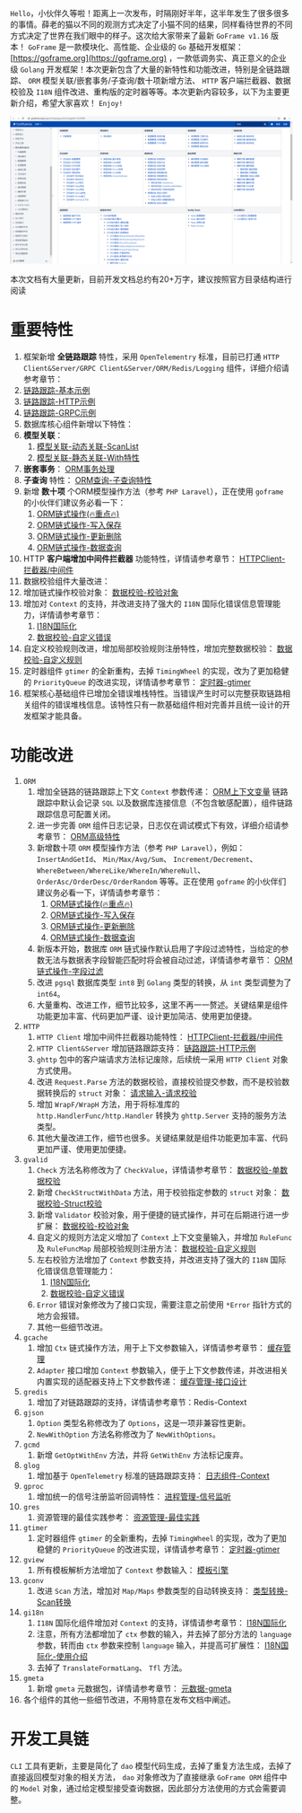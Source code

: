 `Hello`，小伙伴久等啦！距离上一次发布，时隔刚好半年，这半年发生了很多很多的事情。薛老的猫以不同的观测方式决定了小猫不同的结果，同样看待世界的不同方式决定了世界在我们眼中的样子。这次给大家带来了最新 `GoFrame v1.16` 版本！ `GoFrame` 是一款模块化、高性能、企业级的 `Go` 基础开发框架： [https://goframe.org](https://goframe.org) ，一款低调务实、真正意义的企业级 `Golang` 开发框架！本次更新包含了大量的新特性和功能改进，特别是全链路跟踪、 `ORM` 模型关联/嵌套事务/子查询/数十项新增方法、 `HTTP` 客户端拦截器、数据校验及 `I18N` 组件改进、重构版的定时器等等。本次更新内容较多，以下为主要更新介绍，希望大家喜欢！ `Enjoy!`

![](/download/attachments/7301530/image2021-5-30_9-46-40.png?version=1&modificationDate=1622339363648&api=v2)

本次文档有大量更新，目前开发文档总约有20+万字，建议按照官方目录结构进行阅读

# 重要特性

1. 框架新增 **全链路跟踪** 特性，采用 `OpenTelementry` 标准，目前已打通 `HTTP Client&Server/GRPC Client&Server/ORM/Redis/Logging` 组件，详细介绍请参考章节：
1. [链路跟踪-基本示例](/docs/微服务开发/服务链路跟踪/链路跟踪-基本示例)
2. [链路跟踪-HTTP示例](/docs/微服务开发/服务链路跟踪/链路跟踪-HTTP示例/链路跟踪-HTTP示例)
3. [链路跟踪-GRPC示例](/docs/微服务开发/服务链路跟踪/链路跟踪-GRPC示例)
2. 数据库核心组件新增以下特性：
1. **模型关联**：
      1. [模型关联-动态关联-ScanList](/docs/核心组件/数据库ORM/ORM链式操作/ORM链式操作-模型关联/模型关联-动态关联-ScanList)
      2. [模型关联-静态关联-With特性](/docs/核心组件/数据库ORM/ORM链式操作/ORM链式操作-模型关联/模型关联-静态关联-With特性)
2. **嵌套事务**： [ORM事务处理](/docs/核心组件/数据库ORM/ORM事务处理/ORM事务处理)
3. **子查询** 特性： [ORM查询-子查询特性](/docs/核心组件/数据库ORM/ORM链式操作/ORM链式操作-数据查询/ORM查询-子查询特性)
4. 新增 **数十项** 个ORM模型操作方法（参考 `PHP Laravel`），正在使用 `goframe` 的小伙伴们建议务必看一下：
      1. [ORM链式操作(🔥重点🔥)](/docs/核心组件/数据库ORM/ORM链式操作/ORM链式操作)
      2. [ORM链式操作-写入保存](/docs/核心组件/数据库ORM/ORM链式操作/ORM链式操作-写入保存)
      3. [ORM链式操作-更新删除](/docs/核心组件/数据库ORM/ORM链式操作/ORM链式操作-更新删除)
      4. [ORM链式操作-数据查询](/docs/核心组件/数据库ORM/ORM链式操作/ORM链式操作-数据查询/ORM链式操作-数据查询)
3. HTTP **客户端增加中间件拦截器** 功能特性，详情请参考章节： [HTTPClient-拦截器/中间件](/docs/WEB服务开发/HTTPClient/HTTPClient-拦截器/中间件)
4. 数据校验组件大量改进：
1. 增加链式操作校验对象： [数据校验-校验对象](/docs/核心组件/数据校验/数据校验-校验对象)
2. 增加对 `Context` 的支持，并改进支持了强大的 `I18N` 国际化错误信息管理能力，详情请参考章节：
      1. [I18N国际化](/docs/核心组件/I18N国际化/I18N国际化)
      2. [数据校验-自定义错误](/docs/核心组件/数据校验/数据校验-自定义错误)
3. 自定义校验规则改进，增加局部校验规则注册特性，增加完整数据校验： [数据校验-自定义规则](/docs/核心组件/数据校验/数据校验-自定义规则/数据校验-自定义规则)
5. 定时器组件 `gtimer` 的全新重构，去掉 `TimingWheel` 的实现，改为了更加稳健的 `PriorityQueue` 的改进实现，详情请参考章节： [定时器-gtimer](/docs/组件列表/系统相关/定时器-gtimer/定时器-gtimer)
6. 框架核心基础组件已增加全错误堆栈特性。当错误产生时可以完整获取链路相关组件的错误堆栈信息。该特性只有一款基础组件相对完善并且统一设计的开发框架才能具备。

# 功能改进

01. `ORM`
    1. 增加全链路的链路跟踪上下文 `Context` 参数传递： [ORM上下文变量](/docs/核心组件/数据库ORM/ORM上下文变量) 链路跟踪中默认会记录 `SQL` 以及数据库连接信息（不包含敏感配置），组件链路跟踪信息可配置关闭。
    2. 进一步完善 `ORM` 组件日志记录，日志仅在调试模式下有效，详细介绍请参考章节： [ORM高级特性](/docs/核心组件/数据库ORM/ORM高级特性/ORM高级特性)
    3. 新增数十项 `ORM` 模型操作方法（参考 `PHP Laravel`），例如： `InsertAndGetId`、 `Min/Max/Avg/Sum`、 `Increment/Decrement`、 `WhereBetween/WhereLike/WhereIn/WhereNull`、 `OrderAsc/OrderDesc/OrderRandom` 等等。正在使用 `goframe` 的小伙伴们建议务必看一下，详情请参考章节：
       1. [ORM链式操作(🔥重点🔥)](/docs/核心组件/数据库ORM/ORM链式操作/ORM链式操作)
       2. [ORM链式操作-写入保存](/docs/核心组件/数据库ORM/ORM链式操作/ORM链式操作-写入保存)
       3. [ORM链式操作-更新删除](/docs/核心组件/数据库ORM/ORM链式操作/ORM链式操作-更新删除)
       4. [ORM链式操作-数据查询](/docs/核心组件/数据库ORM/ORM链式操作/ORM链式操作-数据查询/ORM链式操作-数据查询)
    4. 新版本开始，数据库 `ORM` 链式操作默认启用了字段过滤特性，当给定的参数无法与数据表字段智能匹配时将会被自动过滤，详情请参考章节： [ORM链式操作-字段过滤](/docs/核心组件/数据库ORM/ORM链式操作/ORM链式操作-字段过滤)
    5. 改进 `pgsql` 数据库类型 `int8` 到 `Golang` 类型的转换，从 `int` 类型调整为了 `int64`。
    6. 大量重构、改进工作，细节比较多，这里不再一一赘述。关键结果是组件功能更加丰富、代码更加严谨、设计更加简洁、使用更加便捷。
02. `HTTP`
    1. `HTTP Client` 增加中间件拦截器功能特性： [HTTPClient-拦截器/中间件](/docs/WEB服务开发/HTTPClient/HTTPClient-拦截器/中间件)
    2. `HTTP Client&Server` 增加链路跟踪支持： [链路跟踪-HTTP示例](/docs/微服务开发/服务链路跟踪/链路跟踪-HTTP示例/链路跟踪-HTTP示例)
    3. `ghttp` 包中的客户端请求方法标记废除，后续统一采用 `HTTP Client` 对象方式使用。
    4. 改进 `Request.Parse` 方法的数据校验，直接校验提交参数，而不是校验数据转换后的 `struct` 对象： [请求输入-请求校验](/docs/WEB服务开发/请求输入/请求输入-请求校验)
    5. 增加 `WrapF/WrapH` 方法，用于将标准库的 `http.HandlerFunc/http.Handler` 转换为 `ghttp.Server` 支持的服务方法类型。
    6. 其他大量改进工作，细节也很多。关键结果就是组件功能更加丰富、代码更加严谨、使用更加便捷。
03. `gvalid`
    1. `Check` 方法名称修改为了 `CheckValue`，详情请参考章节： [数据校验-单数据校验](/docs/核心组件/数据校验/数据校验-参数类型/数据校验-单数据校验)
    2. 新增 `CheckStructWithData` 方法，用于校验指定参数的 `struct` 对象： [数据校验-Struct校验](/docs/核心组件/数据校验/数据校验-参数类型/数据校验-Struct校验/数据校验-Struct校验)
    3. 新增 `Validator` 校验对象，用于便捷的链式操作，并可在后期进行进一步扩展： [数据校验-校验对象](/docs/核心组件/数据校验/数据校验-校验对象)
    4. 自定义的规则方法定义增加了 `Context` 上下文变量输入，并增加 `RuleFunc` 及 `RuleFuncMap` 局部校验规则注册方法： [数据校验-自定义规则](/docs/核心组件/数据校验/数据校验-自定义规则/数据校验-自定义规则)
    5. 左右校验方法增加了 `Context` 参数支持，并改进支持了强大的 `I18N` 国际化错误信息管理能力：
       1. [I18N国际化](/docs/核心组件/I18N国际化/I18N国际化)
       2. [数据校验-自定义错误](/docs/核心组件/数据校验/数据校验-自定义错误)
    6. `Error` 错误对象修改为了接口实现，需要注意之前使用 `*Error` 指针方式的地方会报错。
    7. 其他一些细节改进。
04. `gcache`
    1. 增加 `Ctx` 链式操作方法，用于上下文参数输入，详情请参考章节： [缓存管理](/docs/核心组件/缓存管理/缓存管理)
    2. `Adapter` 接口增加 `Context` 参数输入，便于上下文参数传递，并改进相关内置实现的适配器支持上下文参数传递： [缓存管理-接口设计](/docs/核心组件/缓存管理/缓存管理-接口设计)
05. `gredis`
    1. 增加了对链路跟踪的支持，详情请参考章节：Redis-Context
06. `gjson`
    1. `Option` 类型名称修改为了 `Options`，这是一项非兼容性更新。
    2. `NewWithOption` 方法名称修改为了 `NewWithOptions`。
07. `gcmd`
    1. 新增 `GetOptWithEnv` 方法，并将 `GetWithEnv` 方法标记废弃。
08. `glog`
    1. 增加基于 `OpenTelemetry` 标准的链路跟踪支持： [日志组件-Context](/docs/核心组件/日志组件/日志组件-Context)
09. `gproc`
    1. 增加统一的信号注册监听回调特性： [进程管理-信号监听](/docs/组件列表/系统相关/进程管理-gproc/进程管理-信号监听)
10. `gres`
    1. 资源管理的最佳实践参考： [资源管理-最佳实践](/docs/核心组件/资源管理/资源管理-最佳实践)
11. `gtimer`
    1. 定时器组件 `gtimer` 的全新重构，去掉 `TimingWheel` 的实现，改为了更加稳健的 `PriorityQueue` 的改进实现，详情请参考章节： [定时器-gtimer](/docs/组件列表/系统相关/定时器-gtimer/定时器-gtimer)
12. `gview`
    1. 所有模板解析方法增加了 `Context` 参数输入： [模板引擎](/docs/核心组件/模板引擎/模板引擎)
13. `gconv`
    1. 改进 `Scan` 方法，增加对 `Map/Maps` 参数类型的自动转换支持： [类型转换-Scan转换](/docs/核心组件/类型转换/类型转换-Scan转换)
14. `gi18n`
    1. `I18N` 国际化组件增加对 `Context` 的支持，详情请参考章节： [I18N国际化](/docs/核心组件/I18N国际化/I18N国际化)
    2. 注意，所有方法都增加了 `ctx` 参数的输入，并去掉了部分方法的 `language` 参数，转而由 `ctx` 参数来控制 `language` 输入，并提高可扩展性： [I18N国际化-使用介绍](/docs/核心组件/I18N国际化/I18N国际化-使用介绍)
    3. 去掉了 `TranslateFormatLang`、 `Tfl` 方法。
15. `gmeta`
    1. 新增 `gmeta` 元数据包，详情请参考章节： [元数据-gmeta](/docs/组件列表/实用工具/元数据-gmeta)
16. 各个组件的其他一些细节改进，不用特意在发布文档中阐述。

# 开发工具链

`CLI` 工具有更新，主要是简化了 `dao` 模型代码生成，去掉了重复方法生成，去掉了直接返回模型对象的相关方法， `dao` 对象修改为了直接继承 `GoFrame ORM` 组件中的 `Model` 对象，通过给定模型接受查询数据，因此部分方法使用的方式会需要调整。
